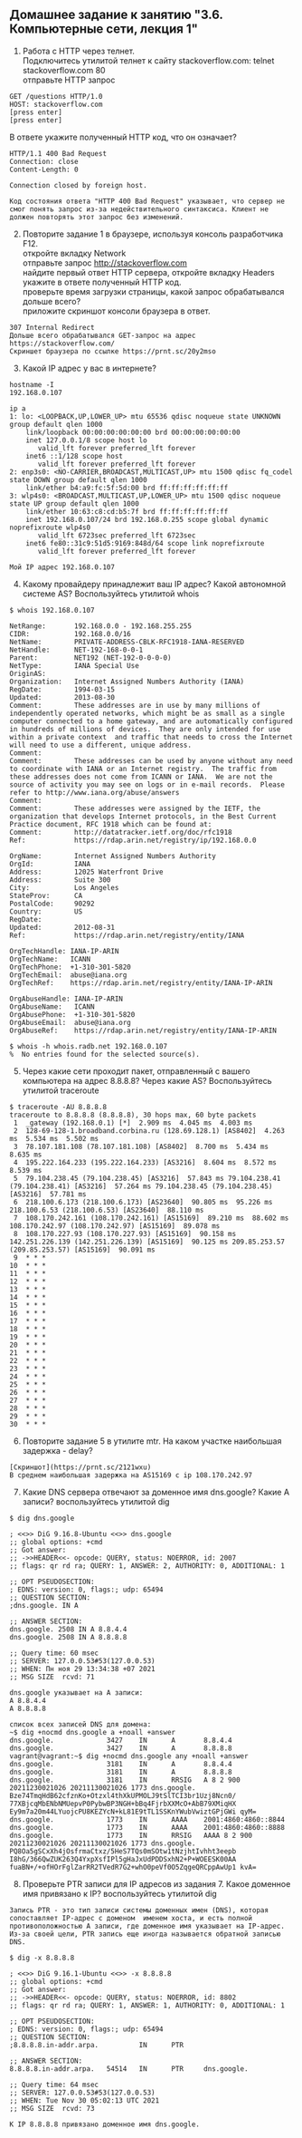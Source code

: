 ## Домашнее задание к занятию "3.6. Компьютерные сети, лекция 1"

1. Работа c HTTP через телнет.  
Подключитесь утилитой телнет к сайту stackoverflow.com: telnet stackoverflow.com 80  
отправьте HTTP запрос  
```
GET /questions HTTP/1.0
HOST: stackoverflow.com
[press enter]
[press enter]
```
В ответе укажите полученный HTTP код, что он означает?  
```
HTTP/1.1 400 Bad Request
Connection: close
Content-Length: 0

Connection closed by foreign host.

Код состояния ответа "HTTP 400 Bad Request" указывает, что сервер не смог понять запрос из-за недействительного синтаксиса. Клиент не должен повторять этот запрос без изменений.
```

2. Повторите задание 1 в браузере, используя консоль разработчика F12.  
откройте вкладку Network   
отправьте запрос http://stackoverflow.com  
найдите первый ответ HTTP сервера, откройте вкладку Headers  
укажите в ответе полученный HTTP код.  
проверьте время загрузки страницы, какой запрос обрабатывался дольше всего?  
приложите скриншот консоли браузера в ответ.  
```
307 Internal Redirect
Дольше всего обрабатывался GET-запрос на адрес https://stackoverflow.com/
Скриншет браузера по ссылке https://prnt.sc/20y2mso
```

3. Какой IP адрес у вас в интернете?  
```
hostname -I
192.168.0.107

ip a
1: lo: <LOOPBACK,UP,LOWER_UP> mtu 65536 qdisc noqueue state UNKNOWN group default qlen 1000
    link/loopback 00:00:00:00:00:00 brd 00:00:00:00:00:00
    inet 127.0.0.1/8 scope host lo
       valid_lft forever preferred_lft forever
    inet6 ::1/128 scope host
       valid_lft forever preferred_lft forever
2: enp3s0: <NO-CARRIER,BROADCAST,MULTICAST,UP> mtu 1500 qdisc fq_codel state DOWN group default qlen 1000
    link/ether b4:a9:fc:5f:5d:00 brd ff:ff:ff:ff:ff:ff
3: wlp4s0: <BROADCAST,MULTICAST,UP,LOWER_UP> mtu 1500 qdisc noqueue state UP group default qlen 1000
    link/ether 10:63:c8:cd:b5:7f brd ff:ff:ff:ff:ff:ff
    inet 192.168.0.107/24 brd 192.168.0.255 scope global dynamic noprefixroute wlp4s0
       valid_lft 6723sec preferred_lft 6723sec
    inet6 fe80::31c9:51d5:9169:848d/64 scope link noprefixroute
       valid_lft forever preferred_lft forever
       
Мой IP адрес 192.168.0.107
```

4. Какому провайдеру принадлежит ваш IP адрес? Какой автономной системе AS? Воспользуйтесь утилитой whois  
```
$ whois 192.168.0.107

NetRange:       192.168.0.0 - 192.168.255.255
CIDR:           192.168.0.0/16
NetName:        PRIVATE-ADDRESS-CBLK-RFC1918-IANA-RESERVED
NetHandle:      NET-192-168-0-0-1
Parent:         NET192 (NET-192-0-0-0-0)
NetType:        IANA Special Use
OriginAS:      
Organization:   Internet Assigned Numbers Authority (IANA)
RegDate:        1994-03-15
Updated:        2013-08-30
Comment:        These addresses are in use by many millions of independently operated networks, which might be as small as a single computer connected to a home gateway, and are automatically configured in hundreds of millions of devices.  They are only intended for use within a private context  and traffic that needs to cross the Internet will need to use a different, unique address.
Comment:        
Comment:        These addresses can be used by anyone without any need to coordinate with IANA or an Internet registry.  The traffic from these addresses does not come from ICANN or IANA.  We are not the source of activity you may see on logs or in e-mail records.  Please refer to http://www.iana.org/abuse/answers
Comment:        
Comment:        These addresses were assigned by the IETF, the organization that develops Internet protocols, in the Best Current Practice document, RFC 1918 which can be found at:
Comment:        http://datatracker.ietf.org/doc/rfc1918
Ref:            https://rdap.arin.net/registry/ip/192.168.0.0

OrgName:        Internet Assigned Numbers Authority
OrgId:          IANA
Address:        12025 Waterfront Drive
Address:        Suite 300
City:           Los Angeles
StateProv:      CA
PostalCode:     90292
Country:        US
RegDate:        
Updated:        2012-08-31
Ref:            https://rdap.arin.net/registry/entity/IANA

OrgTechHandle: IANA-IP-ARIN
OrgTechName:   ICANN
OrgTechPhone:  +1-310-301-5820
OrgTechEmail:  abuse@iana.org
OrgTechRef:    https://rdap.arin.net/registry/entity/IANA-IP-ARIN

OrgAbuseHandle: IANA-IP-ARIN
OrgAbuseName:   ICANN
OrgAbusePhone:  +1-310-301-5820
OrgAbuseEmail:  abuse@iana.org
OrgAbuseRef:    https://rdap.arin.net/registry/entity/IANA-IP-ARIN

$ whois -h whois.radb.net 192.168.0.107
%  No entries found for the selected source(s).
```

5. Через какие сети проходит пакет, отправленный с вашего компьютера на адрес 8.8.8.8? Через какие AS? Воспользуйтесь утилитой traceroute  
```
$ traceroute -AU 8.8.8.8
traceroute to 8.8.8.8 (8.8.8.8), 30 hops max, 60 byte packets
 1  _gateway (192.168.0.1) [*]  2.909 ms  4.045 ms  4.003 ms
 2  128-69-128-1.broadband.corbina.ru (128.69.128.1) [AS8402]  4.263 ms  5.534 ms  5.502 ms
 3  78.107.181.108 (78.107.181.108) [AS8402]  8.700 ms  5.434 ms  8.635 ms
 4  195.222.164.233 (195.222.164.233) [AS3216]  8.604 ms  8.572 ms  8.539 ms
 5  79.104.238.45 (79.104.238.45) [AS3216]  57.843 ms 79.104.238.41 (79.104.238.41) [AS3216]  57.264 ms 79.104.238.45 (79.104.238.45) [AS3216]  57.781 ms
 6  218.100.6.173 (218.100.6.173) [AS23640]  90.805 ms  95.226 ms 218.100.6.53 (218.100.6.53) [AS23640]  88.110 ms
 7  108.170.242.161 (108.170.242.161) [AS15169]  89.210 ms  88.602 ms 108.170.242.97 (108.170.242.97) [AS15169]  89.078 ms
 8  108.170.227.93 (108.170.227.93) [AS15169]  90.158 ms 142.251.226.139 (142.251.226.139) [AS15169]  90.125 ms 209.85.253.57 (209.85.253.57) [AS15169]  90.091 ms
 9  * * *
10  * * *
11  * * *
12  * * *
13  * * *
14  * * *
15  * * *
16  * * *
17  * * *
18  * * *
19  * * *
20  * * *
21  * * *
22  * * *
23  * * *
24  * * *
25  * * *
26  * * *
27  * * *
28  * * *
29  * * *
30  * * *
```

6. Повторите задание 5 в утилите mtr. На каком участке наибольшая задержка - delay?  
```
[Скриншот](https://prnt.sc/2121wxu)
В среднем наибольшая задержка на AS15169 c ip 108.170.242.97
```

7. Какие DNS сервера отвечают за доменное имя dns.google? Какие A записи? воспользуйтесь утилитой dig  
```
$ dig dns.google

; <<>> DiG 9.16.8-Ubuntu <<>> dns.google
;; global options: +cmd
;; Got answer:
;; ->>HEADER<<- opcode: QUERY, status: NOERROR, id: 2007
;; flags: qr rd ra; QUERY: 1, ANSWER: 2, AUTHORITY: 0, ADDITIONAL: 1

;; OPT PSEUDOSECTION:
; EDNS: version: 0, flags:; udp: 65494
;; QUESTION SECTION:
;dns.google. IN A

;; ANSWER SECTION:
dns.google. 2508 IN A 8.8.4.4
dns.google. 2508 IN A 8.8.8.8

;; Query time: 60 msec
;; SERVER: 127.0.0.53#53(127.0.0.53)
;; WHEN: Пн ноя 29 13:34:38 +07 2021
;; MSG SIZE  rcvd: 71

dns.google указывает на A записи:
A 8.8.4.4
A 8.8.8.8

список всех записей DNS для домена:
~$ dig +nocmd dns.google a +noall +answer
dns.google.             3427    IN      A       8.8.4.4
dns.google.             3427    IN      A       8.8.8.8
vagrant@vagrant:~$ dig +nocmd dns.google any +noall +answer
dns.google.             3181    IN      A       8.8.4.4
dns.google.             3181    IN      A       8.8.8.8
dns.google.             3181    IN      RRSIG   A 8 2 900 20211230021026 20211130021026 1773 dns.google. Bze74TmqHdB62cfznKo+Otzxl4thXkUPMOLJ9tSlTCI3br1Uzj8Ncn0/ 77XBjcqMbENbNMUepvP0PybwBP3NGH+bBq4FjrbXXMcO+AbB79XMiqHX Ey9m7a20m44LYuojcPU8KEZYcN+kL81E9tTL1SSKnYWubVwiztGPjGWi qyM=
dns.google.             1773    IN      AAAA    2001:4860:4860::8844
dns.google.             1773    IN      AAAA    2001:4860:4860::8888
dns.google.             1773    IN      RRSIG   AAAA 8 2 900 20211230021026 20211130021026 1773 dns.google. PQ8Oa5gSCxXh4jOsfrmaCtxz/5HeS7TQs0mSOtw1tNzjhtIvhht3eepb I8hG/366QwZUK263Q4YxpXsfIPl5gHaJxUdPDDSxhN2+P+WOEESK00AA fuaBN+/+ofHOrFglZarRR2TVedR7G2+whO0peVf0O5ZqgeQRCppAwUp1 kvA=

```

8. Проверьте PTR записи для IP адресов из задания 7. Какое доменное имя привязано к IP? воспользуйтесь утилитой dig  
```
Запись PTR - это тип записи системы доменных имен (DNS), которая сопоставляет IP-адрес с доменом  именем хоста, и есть полной противоположностью A записи, где доменное имя указывает на IP-адрес. Из-за своей цели, PTR запись еще иногда называется обратной записью DNS.

$ dig -x 8.8.8.8

; <<>> DiG 9.16.1-Ubuntu <<>> -x 8.8.8.8
;; global options: +cmd
;; Got answer:
;; ->>HEADER<<- opcode: QUERY, status: NOERROR, id: 8802
;; flags: qr rd ra; QUERY: 1, ANSWER: 1, AUTHORITY: 0, ADDITIONAL: 1

;; OPT PSEUDOSECTION:
; EDNS: version: 0, flags:; udp: 65494
;; QUESTION SECTION:
;8.8.8.8.in-addr.arpa.          IN      PTR

;; ANSWER SECTION:
8.8.8.8.in-addr.arpa.   54514   IN      PTR     dns.google.

;; Query time: 64 msec
;; SERVER: 127.0.0.53#53(127.0.0.53)
;; WHEN: Tue Nov 30 05:02:13 UTC 2021
;; MSG SIZE  rcvd: 73

К IP 8.8.8.8 привязано доменное имя dns.google.
```
